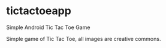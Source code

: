 # tictactoeapp
Simple Android Tic Tac Toe Game

Simple game of Tic Tac Toe, all images are creative commons.
